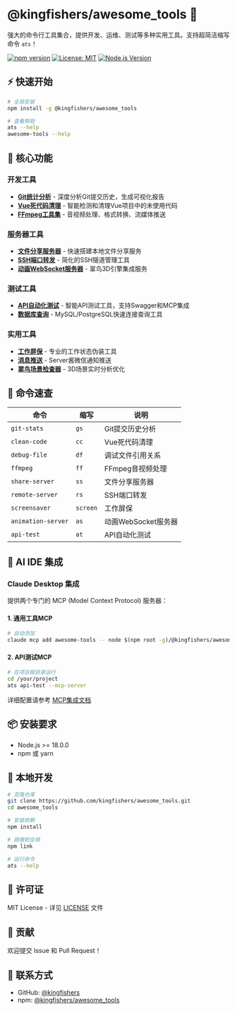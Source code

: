 # @kingfishers/awesome_tools 🚀

强大的命令行工具集合，提供开发、运维、测试等多种实用工具。支持超简洁缩写命令 `ats`！

[![npm version](https://img.shields.io/npm/v/@kingfishers/awesome_tools.svg)](https://www.npmjs.com/package/@kingfishers/awesome_tools)
[![License: MIT](https://img.shields.io/badge/License-MIT-blue.svg)](https://opensource.org/licenses/MIT)
[![Node.js Version](https://img.shields.io/badge/node-%3E%3D18.0.0-brightgreen)](https://nodejs.org/)

## ⚡ 快速开始

```bash
# 全局安装
npm install -g @kingfishers/awesome_tools

# 查看帮助
ats --help
awesome-tools --help
```

## 🎯 核心功能

### 开发工具
- **[Git统计分析](docs/commands/git-stats.md)** - 深度分析Git提交历史，生成可视化报告
- **[Vue死代码清理](docs/commands/clean-code.md)** - 智能检测和清理Vue项目中的未使用代码
- **[FFmpeg工具集](docs/commands/ffmpeg.md)** - 音视频处理、格式转换、流媒体推送

### 服务器工具
- **[文件分享服务器](docs/commands/share-server.md)** - 快速搭建本地文件分享服务
- **[SSH端口转发](docs/commands/remote-server.md)** - 简化的SSH隧道管理工具
- **[动画WebSocket服务器](docs/commands/animation-server.md)** - 翠鸟3D引擎集成服务

### 测试工具
- **[API自动化测试](docs/commands/api-test.md)** - 智能API测试工具，支持Swagger和MCP集成
- **[数据库查询](docs/commands/database.md)** - MySQL/PostgreSQL快速连接查询工具

### 实用工具
- **[工作屏保](docs/commands/screensaver.md)** - 专业的工作状态伪装工具
- **[消息推送](docs/commands/notify.md)** - Server酱微信通知推送
- **[翠鸟场景检查器](docs/commands/kingfisher-scene-inspector.md)** - 3D场景实时分析优化

## 📖 命令速查

| 命令 | 缩写 | 说明 |
|------|------|------|
| `git-stats` | `gs` | Git提交历史分析 |
| `clean-code` | `cc` | Vue死代码清理 |
| `debug-file` | `df` | 调试文件引用关系 |
| `ffmpeg` | `ff` | FFmpeg音视频处理 |
| `share-server` | `ss` | 文件分享服务器 |
| `remote-server` | `rs` | SSH端口转发 |
| `screensaver` | `screen` | 工作屏保 |
| `animation-server` | `as` | 动画WebSocket服务器 |
| `api-test` | `at` | API自动化测试 |

## 🤖 AI IDE 集成

### Claude Desktop 集成

提供两个专门的 MCP (Model Context Protocol) 服务器：

#### 1. 通用工具MCP
```bash
# 自动添加
claude mcp add awesome-tools -- node $(npm root -g)/@kingfishers/awesome_tools/mcp/server.js
```

#### 2. API测试MCP  
```bash
# 在项目根目录运行
cd /your/project
ats api-test --mcp-server
```

详细配置请参考 [MCP集成文档](docs/mcp-integration.md)

## 📦 安装要求

- Node.js >= 18.0.0
- npm 或 yarn

## 🔧 本地开发

```bash
# 克隆仓库
git clone https://github.com/kingfishers/awesome_tools.git
cd awesome_tools

# 安装依赖
npm install

# 链接到全局
npm link

# 运行命令
ats --help
```

## 📄 许可证

MIT License - 详见 [LICENSE](LICENSE) 文件

## 🤝 贡献

欢迎提交 Issue 和 Pull Request！

## 📮 联系方式

- GitHub: [@kingfishers](https://github.com/kingfishers)
- npm: [@kingfishers/awesome_tools](https://www.npmjs.com/package/@kingfishers/awesome_tools)